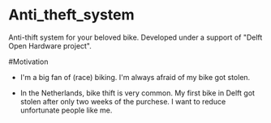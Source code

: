 # Anti_theft_system
Anti-thift system for your beloved bike.
Developed under a support of "Delft Open Hardware project".

#Motivation
- I'm a big fan of (race) biking. I'm always afraid of my bike got stolen.

- In the Netherlands, bike thift is very common. My first bike in Delft got stolen after only two weeks of the purchese. I want to reduce unfortunate people like me.


